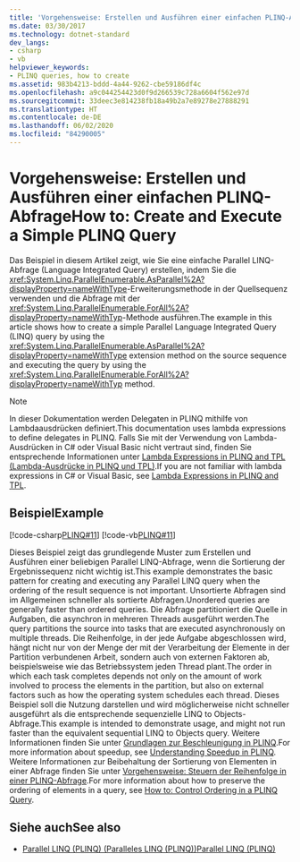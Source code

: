 ```yaml
---
title: 'Vorgehensweise: Erstellen und Ausführen einer einfachen PLINQ-Abfrage'
ms.date: 03/30/2017
ms.technology: dotnet-standard
dev_langs:
- csharp
- vb
helpviewer_keywords:
- PLINQ queries, how to create
ms.assetid: 983b4213-bddd-4a44-9262-cbe59186df4c
ms.openlocfilehash: a9c044254423d0f9d266539c728a6604f562e97d
ms.sourcegitcommit: 33deec3e814238fb18a49b2a7e89278e27888291
ms.translationtype: HT
ms.contentlocale: de-DE
ms.lasthandoff: 06/02/2020
ms.locfileid: "84290005"
---
```

# <a name="how-to-create-and-execute-a-simple-plinq-query"></a><span data-ttu-id="a2b7e-102">Vorgehensweise: Erstellen und Ausführen einer einfachen PLINQ-Abfrage</span><span class="sxs-lookup"><span data-stu-id="a2b7e-102">How to: Create and Execute a Simple PLINQ Query</span></span>

<span data-ttu-id="a2b7e-103">Das Beispiel in diesem Artikel zeigt, wie Sie eine einfache Parallel LINQ-Abfrage (Language Integrated Query) erstellen, indem Sie die <xref:System.Linq.ParallelEnumerable.AsParallel%2A?displayProperty=nameWithType>-Erweiterungsmethode in der Quellsequenz verwenden und die Abfrage mit der <xref:System.Linq.ParallelEnumerable.ForAll%2A?displayProperty=nameWithTyp>-Methode ausführen.</span><span class="sxs-lookup"><span data-stu-id="a2b7e-103">The example in this article shows how to create a simple Parallel Language Integrated Query (LINQ) query by using the <xref:System.Linq.ParallelEnumerable.AsParallel%2A?displayProperty=nameWithType> extension method on the source sequence and executing the query by using the <xref:System.Linq.ParallelEnumerable.ForAll%2A?displayProperty=nameWithTyp> method.</span></span>  
  
> [!NOTE]
> <span data-ttu-id="a2b7e-104">In dieser Dokumentation werden Delegaten in PLINQ mithilfe von Lambdaausdrücken definiert.</span><span class="sxs-lookup"><span data-stu-id="a2b7e-104">This documentation uses lambda expressions to define delegates in PLINQ.</span></span> <span data-ttu-id="a2b7e-105">Falls Sie mit der Verwendung von Lambda-Ausdrücken in C# oder Visual Basic nicht vertraut sind, finden Sie entsprechende Informationen unter [Lambda Expressions in PLINQ and TPL (Lambda-Ausdrücke in PLINQ und TPL)](lambda-expressions-in-plinq-and-tpl.md).</span><span class="sxs-lookup"><span data-stu-id="a2b7e-105">If you are not familiar with lambda expressions in C# or Visual Basic, see [Lambda Expressions in PLINQ and TPL](lambda-expressions-in-plinq-and-tpl.md).</span></span>  
  
## <a name="example"></a><span data-ttu-id="a2b7e-106">Beispiel</span><span class="sxs-lookup"><span data-stu-id="a2b7e-106">Example</span></span>  
 [!code-csharp[PLINQ#11](../../../samples/snippets/csharp/VS_Snippets_Misc/plinq/cs/create1.cs#11)]
 [!code-vb[PLINQ#11](../../../samples/snippets/visualbasic/VS_Snippets_Misc/plinq/vb/create1.vb#11)]  
  
 <span data-ttu-id="a2b7e-107">Dieses Beispiel zeigt das grundlegende Muster zum Erstellen und Ausführen einer beliebigen Parallel LINQ-Abfrage, wenn die Sortierung der Ergebnissequenz nicht wichtig ist.</span><span class="sxs-lookup"><span data-stu-id="a2b7e-107">This example demonstrates the basic pattern for creating and executing any Parallel LINQ query when the ordering of the result sequence is not important.</span></span> <span data-ttu-id="a2b7e-108">Unsortierte Abfragen sind im Allgemeinen schneller als sortierte Abfragen.</span><span class="sxs-lookup"><span data-stu-id="a2b7e-108">Unordered queries are generally faster than ordered queries.</span></span> <span data-ttu-id="a2b7e-109">Die Abfrage partitioniert die Quelle in Aufgaben, die asynchron in mehreren Threads ausgeführt werden.</span><span class="sxs-lookup"><span data-stu-id="a2b7e-109">The query partitions the source into tasks that are executed asynchronously on multiple threads.</span></span> <span data-ttu-id="a2b7e-110">Die Reihenfolge, in der jede Aufgabe abgeschlossen wird, hängt nicht nur von der Menge der mit der Verarbeitung der Elemente in der Partition verbundenen Arbeit, sondern auch von externen Faktoren ab, beispielsweise wie das Betriebssystem jeden Thread plant.</span><span class="sxs-lookup"><span data-stu-id="a2b7e-110">The order in which each task completes depends not only on the amount of work involved to process the elements in the partition, but also on external factors such as how the operating system schedules each thread.</span></span> <span data-ttu-id="a2b7e-111">Dieses Beispiel soll die Nutzung darstellen und wird möglicherweise nicht schneller ausgeführt als die entsprechende sequenzielle LINQ to Objects-Abfrage.</span><span class="sxs-lookup"><span data-stu-id="a2b7e-111">This example is intended to demonstrate usage, and might not run faster than the equivalent sequential LINQ to Objects query.</span></span> <span data-ttu-id="a2b7e-112">Weitere Informationen finden Sie unter [Grundlagen zur Beschleunigung in PLINQ](understanding-speedup-in-plinq.md).</span><span class="sxs-lookup"><span data-stu-id="a2b7e-112">For more information about speedup, see [Understanding Speedup in PLINQ](understanding-speedup-in-plinq.md).</span></span> <span data-ttu-id="a2b7e-113">Weitere Informationen zur Beibehaltung der Sortierung von Elementen in einer Abfrage finden Sie unter [Vorgehensweise: Steuern der Reihenfolge in einer PLINQ-Abfrage](how-to-control-ordering-in-a-plinq-query.md).</span><span class="sxs-lookup"><span data-stu-id="a2b7e-113">For more information about how to preserve the ordering of elements in a query, see [How to: Control Ordering in a PLINQ Query](how-to-control-ordering-in-a-plinq-query.md).</span></span>  
  
## <a name="see-also"></a><span data-ttu-id="a2b7e-114">Siehe auch</span><span class="sxs-lookup"><span data-stu-id="a2b7e-114">See also</span></span>

- [<span data-ttu-id="a2b7e-115">Parallel LINQ (PLINQ) (Paralleles LINQ (PLINQ))</span><span class="sxs-lookup"><span data-stu-id="a2b7e-115">Parallel LINQ (PLINQ)</span></span>](introduction-to-plinq.md)
